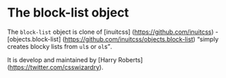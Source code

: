 # The block-list object

The `block-list` object is clone of [inuitcss] (https://github.com/inuitcss) -
[objects.block-list] (https://github.com/inuitcss/objects.block-list) <q>simply
creates blocky lists from `ul`s or `ol`s</q>.

It is develop and maintained by [Harry Roberts] (https://twitter.com/csswizardry).
